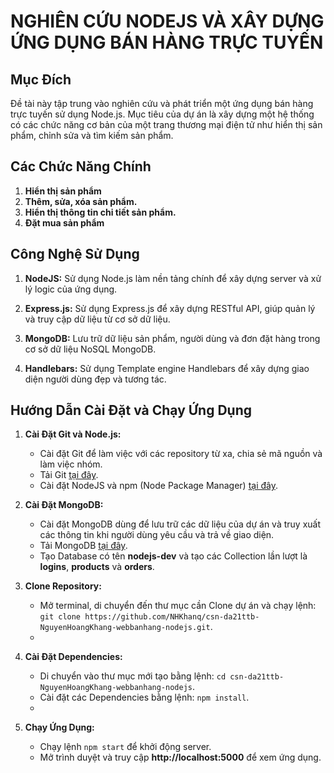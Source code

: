 # NGHIÊN CỨU NODEJS VÀ XÂY DỰNG ỨNG DỤNG BÁN HÀNG TRỰC TUYẾN

## Mục Đích

Đề tài này tập trung vào nghiên cứu và phát triển một ứng dụng bán hàng trực tuyến sử dụng Node.js. Mục tiêu của dự án là xây dựng một hệ thống có các chức năng cơ bản của một trang thương mại điện tử như hiển thị sản phẩm, chỉnh sửa và tìm kiếm sản phẩm.
## Các Chức Năng Chính

1. **Hiển thị sản phẩm** 
2. **Thêm, sửa, xóa sản phẩm.** 
3. **Hiển thị thông tin chi tiết sản phẩm.** 
4. **Đặt mua sản phẩm** 

## Công Nghệ Sử Dụng

1. **NodeJS:** Sử dụng Node.js làm nền tảng chính để xây dựng server và xử lý logic của ứng dụng.

2. **Express.js:** Sử dụng Express.js để xây dựng RESTful API, giúp quản lý và truy cập dữ liệu từ cơ sở dữ liệu.

3. **MongoDB:** Lưu trữ dữ liệu sản phẩm, người dùng và đơn đặt hàng trong cơ sở dữ liệu NoSQL MongoDB.

6. **Handlebars:** Sử dụng Template engine Handlebars để xây dựng giao diện người dùng đẹp và tương tác.

## Hướng Dẫn Cài Đặt và Chạy Ứng Dụng

1. **Cài Đặt Git và Node.js:**
   - Cài đặt Git để làm việc với các repository từ xa, chia sẻ mã nguồn và làm việc nhóm.
   - Tải Git [tại đây](https://www.git-scm.com/downloads).
   - Cài đặt NodeJS và npm (Node Package Manager) [tại đây](https://nodejs.org/en).

2. **Cài Đặt MongoDB:**
   - Cài đặt MongoDB dùng để lưu trữ các dữ liệu của dự án và truy xuất các thông tin khi người dùng yêu cầu và trả về giao diện.
   - Tải MongoDB [tại đây](https://www.mongodb.com/try/download/shell).
   - Tạo Database có tên __nodejs-dev__ và tạo các Collection lần lượt là __logins__, __products__ và __orders__.

3. **Clone Repository:**
   - Mở terminal, di chuyển đến thư mục cần Clone dự án và chạy lệnh: `git clone https://github.com/NHKhanq/csn-da21ttb-NguyenHoangKhang-webbanhang-nodejs.git`.
   - 
4. **Cài Đặt Dependencies:**
   - Di chuyển vào thư mục mới tạo bằng lệnh: `cd csn-da21ttb-NguyenHoangKhang-webbanhang-nodejs`.
   - Cài đặt các Dependencies bằng lệnh: `npm install`.
   - 
5. **Chạy Ứng Dụng:**
   - Chạy lệnh `npm start` để khởi động server.
   - Mở trình duyệt và truy cập __http://localhost:5000__ để xem ứng dụng.